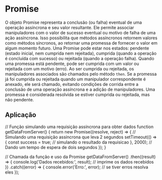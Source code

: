 # Promise

O objeto Promise representa a conclusão (ou falha) eventual de uma operação assíncrona e seu valor resultante. Ele permite associar manipuladores com o valor de sucesso eventual ou motivo de falha de uma ação assíncrona. Isso possibilita que métodos assíncronos retornem valores como métodos síncronos, ao retornar uma promessa de fornecer o valor em algum momento futuro. Uma Promise pode estar nos estados: pendente (estado inicial, nem cumprida nem rejeitada), cumprida (quando a operação é concluída com sucesso) ou rejeitada (quando a operação falha). Quando uma promessa está pendente, pode ser cumprida com um valor ou rejeitada com um motivo (erro). Ao ser cumprida ou rejeitada, os manipuladores associados são chamados pelo método `then`. Se a promessa já foi cumprida ou rejeitada quando um manipulador correspondente é anexado, ele será chamado, evitando condições de corrida entre a conclusão de uma operação assíncrona e a adição de manipuladores. Uma promessa é considerada resolvida se estiver cumprida ou rejeitada, mas não pendente.

## Aplicação

// Função simulando uma requisição assíncrona para obter dados
function getDataFromServer() {
  return new Promise((resolve, reject) => {
    // Simulando uma requisição assíncrona que leva 2 segundos
    setTimeout(() => {
      const success = true; // simulando o resultado da requisicao
    }, 2000); // Dando um tempo de espera de dois segundos
  });
}

// Chamada da função e uso da Promise
getDataFromServer()
  .then((result) => {
    console.log('Dados recebidos:', result); // imprime os dados recebidos
  })
  .catch((error) => {
    console.error('Erro:', error); // se tiver erros resolva eles
  });
